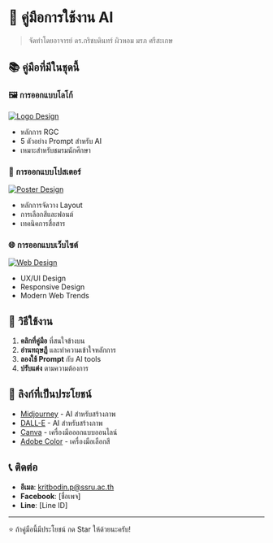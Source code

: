 # 🎨 คู่มือการใช้งาน AI

> จัดทำโดยอาจารย์ ดร.กริชบดินทร์ ผิวหอม มรภ ศรีสะเกษ

## 📚 คู่มือที่มีในชุดนี้

### 🖼️ การออกแบบโลโก้
[![Logo Design](https://img.shields.io/badge/ดูคู่มือ-โลโก้-blue?style=for-the-badge)](./logo-design/)
- หลักการ RGC
- 5 ตัวอย่าง Prompt สำหรับ AI
- เหมาะสำหรับชมรมนักศึกษา

### 📄 การออกแบบโปสเตอร์
[![Poster Design](https://img.shields.io/badge/ดูคู่มือ-โปสเตอร์-green?style=for-the-badge)](./poster-design/)
- หลักการจัดวาง Layout
- การเลือกสีและฟอนต์
- เทคนิคการสื่อสาร

### 🌐 การออกแบบเว็บไซต์
[![Web Design](https://img.shields.io/badge/ดูคู่มือ-เว็บไซต์-purple?style=for-the-badge)](./web-design/)
- UX/UI Design
- Responsive Design
- Modern Web Trends

## 🚀 วิธีใช้งาน

1. **คลิกที่คู่มือ** ที่สนใจข้างบน
2. **อ่านทฤษฎี** และทำความเข้าใจหลักการ
3. **ลองใช้ Prompt** กับ AI tools
4. **ปรับแต่ง** ตามความต้องการ

## 🔗 ลิงก์ที่เป็นประโยชน์

- [Midjourney](https://midjourney.com) - AI สำหรับสร้างภาพ
- [DALL-E](https://openai.com/dall-e-2) - AI สำหรับสร้างภาพ
- [Canva](https://canva.com) - เครื่องมือออกแบบออนไลน์
- [Adobe Color](https://color.adobe.com) - เครื่องมือเลือกสี

## 📞 ติดต่อ

- **อีเมล**: kritbodin.p@ssru.ac.th
- **Facebook**: [ชื่อเพจ]
- **Line**: [Line ID]

---
⭐ ถ้าคู่มือนี้มีประโยชน์ กด Star ให้ด้วยนะครับ!
